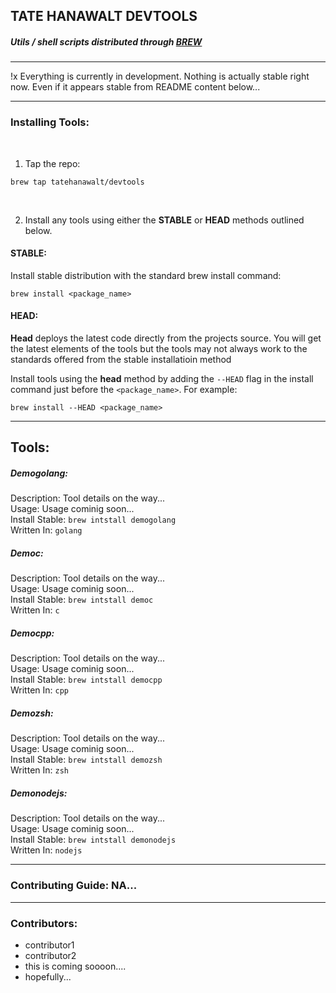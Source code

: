 ## TATE HANAWALT DEVTOOLS

##### Utils / shell scripts distributed through [BREW](https://brew.sh/)


<hr>
!x Everything is currently in development. Nothing is actually  stable right now. Even if it appears stable from README content below... 

<hr>

### Installing Tools:
<br>

1. Tap the repo:
```shell
brew tap tatehanawalt/devtools
```
<br>

2. Install any tools using either the **STABLE** or **HEAD** methods outlined below.

#### STABLE:

Install stable distribution with the standard brew install command:
```shell
brew install <package_name>
```
#### HEAD:

**Head** deploys the latest code directly from the projects source. You will get the latest elements of the tools but the tools may not always work to the standards offered from the stable installatioin method

Install tools using the **head** method by adding the `--HEAD` flag in the install command just before the `<package_name>`. For example:

```shell
brew install --HEAD <package_name>
```
<hr>

## Tools:

##### Demogolang:

Description: Tool details on the way...<br>Usage: Usage cominig soon...<br>Install Stable: `brew intstall demogolang`<br>Written In: `golang`<br>
##### Democ:

Description: Tool details on the way...<br>Usage: Usage cominig soon...<br>Install Stable: `brew intstall democ`<br>Written In: `c`<br>
##### Democpp:

Description: Tool details on the way...<br>Usage: Usage cominig soon...<br>Install Stable: `brew intstall democpp`<br>Written In: `cpp`<br>
##### Demozsh:

Description: Tool details on the way...<br>Usage: Usage cominig soon...<br>Install Stable: `brew intstall demozsh`<br>Written In: `zsh`<br>
##### Demonodejs:

Description: Tool details on the way...<br>Usage: Usage cominig soon...<br>Install Stable: `brew intstall demonodejs`<br>Written In: `nodejs`<br>
<hr>

### Contributing Guide: NA...

<hr>

### Contributors: 
- contributor1<br>
- contributor2<br>
- this is coming soooon....<br>
- hopefully...<br>
